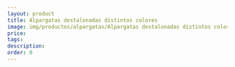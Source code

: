 ```yaml
---
layout: product
title: Alpargatas destalonadas distintos colores
image: img/productos/alpargatas/Alpargatas destalonadas distintos colores.jpeg
price: 
tags: 
description: 
order: 0
---
```

